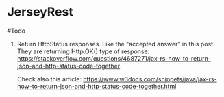 # JerseyRest
 
#Todo
 1) Return HttpStatus responses. Like the "accepted answer" in this post. They are returning Http.OK() type of response:
      https://stackoverflow.com/questions/4687271/jax-rs-how-to-return-json-and-http-status-code-together
      
      Check also this article:
      https://www.w3docs.com/snippets/java/jax-rs-how-to-return-json-and-http-status-code-together.html
     
